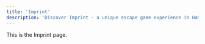 ```yaml
---
title: 'Imprint'
description: 'Discover Imprint - a unique escape game experience in Hamburg St. Pauli. Book your adventure at Skurrilum now!'
---
```


This is the Imprint page.
